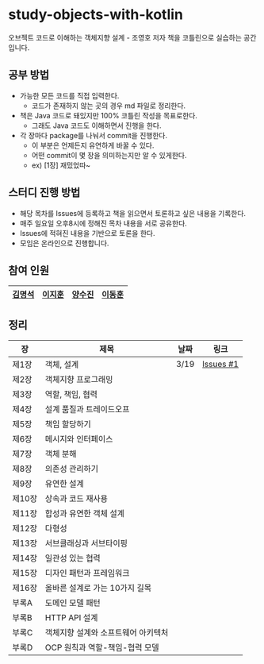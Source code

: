 # study-objects-with-kotlin
오브젝트 코드로 이해하는 객체지향 설계 - 조영호 저자 책을 코틀린으로 실습하는 공간입니다.

## 공부 방법

- 가능한 모든 코드를 직접 입력한다.
  - 코드가 존재하지 않는 곳의 경우 md 파일로 정리한다.
- 책은 Java 코드로 돼있지만 100% 코틀린 작성을 목표로한다.
  - 그래도 Java 코드도 이해하면서 진행을 한다.
- 각 장마다 package를 나눠서 commit을 진행한다.
  - 이 부분은 언제든지 유연하게 바꿀 수 있다.
  - 어떤 commit이 몇 장을 의미하는지만 알 수 있게한다.
  - ex) [1장] 재밌었따~
  
## 스터디 진행 방법

- 해당 목차를 Issues에 등록하고 책을 읽으면서 토론하고 싶은 내용을 기록한다.
- 매주 일요일 오후8시에 정해진 목차 내용을 서로 공유한다.
- Issues에 적혀진 내용을 기반으로 토론을 한다.
- 모임은 온라인으로 진행합니다.

## 참여 인원

|[김명석](https://github.com/audxo112)|[이지훈](https://github.com/lee-ji-hoon)|[양수진](https://github.com/yangsooplus)|[이동훈](https://github.com/ldh019)|
|---|---|---|---|

## 정리

| 장   | 제목                                  | 날짜 | 링크 |
| ---- | ------------------------------------- | ---- | ---- |
| 제1장 | 객체, 설계                           |  3/19 | [Issues #1](https://github.com/lee-ji-hoon/study-objects-with-kotlin/issues/1) |
| 제2장 | 객체지향 프로그래밍                 |      |      |
| 제3장 | 역할, 책임, 협력                    |      |      |
| 제4장 | 설계 품질과 트레이드오프             |      |      |
| 제5장 | 책임 할당하기                        |      |      |
| 제6장 | 메시지와 인터페이스                 |      |      |
| 제7장 | 객체 분해                            |      |      |
| 제8장 | 의존성 관리하기                      |      |      |
| 제9장 | 유연한 설계                          |      |      |
| 제10장| 상속과 코드 재사용                  |      |      |
| 제11장| 합성과 유연한 객체 설계             |      |      |
| 제12장| 다형성                               |      |      |
| 제13장| 서브클래싱과 서브타이핑              |      |      |
| 제14장| 일관성 있는 협력                     |      |      |
| 제15장| 디자인 패턴과 프레임워크             |      |      |
| 제16장| 올바른 설계로 가는 10가지 길목       |      |      |
| 부록A| 도메인 모델 패턴                      |      |      |
| 부록B| HTTP API 설계                        |      |      |
| 부록C| 객체지향 설계와 소프트웨어 아키텍처   |      |      |
| 부록D| OCP 원칙과 역할-책임-협력 모델       |      |      |
